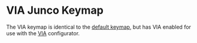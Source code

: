 # VIA Junco Keymap

The VIA keymap is identical to the [default keymap](../default/README.md), but has VIA enabled for use with the [VIA](https://caniusevia.com/) configurator.
